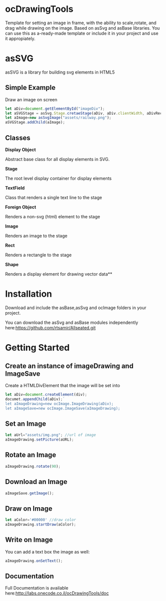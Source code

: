 # ocDrawingTools
Template for setting an image in frame, with the ability to scale,rotate, and drag while drawing on the image.
Based on asSvg and asBase libraries.
You can use this as a-ready-made template or include it in your project and use it appropiately.
# asSVG
asSVG is a library for building svg elements in HTML5
## Simple Example 
Draw an image on screen
```typescript
let aDiv=document.getElementById("imageDiv");
let aSVGStage = asSvg.Stage.cretaeStage(aDiv, aDiv.clientWidth, aDivRect.clientHeight);
let aImage=new asSvgImage("assets/railway.png");
aSVGStage.addChild(aImage);
```
## Classes
**Display Object** 

Abstract base class for all display elements in SVG.

**Stage**

The root level display container for display elements

**TextField**

Class that renders a single text line to the stage

**Foreign Object**

Renders a non-svg (html) element to the stage

**Image**

Renders an image to the stage

**Rect**

Renders a rectangle to the stage

**Shape**

Renders a display element for drawing vector data**


# Installation
Download and include the asBase,asSvg and ocImage folders in your project.

You can download the asSvg and asBase modules independently here:https://github.com/rtsamir/Allseated.git
# Getting Started 

## Create an instance of imageDrawing and ImageSave

Create a HTMLDivElement that the image will be set into
```typescript
let aDiv=document.createElement(div);
documet.appendChild(aDiv);`
let aImageDrawing=new ocImage.ImageDrawing(aDiv);
let aImageSave=new ocImage.ImageSave(aImageDrawing);
```

## Set an Image
```typescript
let aUrl="assets/img.png"; //url of image
aImageDrawing.setPicture(aURL);
```
## Rotate an Image
```typescript
aImageDrawing.rotate(90);
```

## Download an Image
```typescript
aImageSave.getImage();
```

## Draw on Image
```typescript
let aColor='#00000' //draw color
aImageDrawing.startDraw(aColor);
```

## Write on Image

You can add a text box the image as well:
```typescript
aImageDrawing.onSetText();
```

## Documentation

Full Documentation is available  here:http://labs.onecode.co.il/ocDrawingTools/doc
